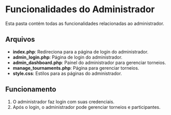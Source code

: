 # Funcionalidades do Administrador

Esta pasta contém todas as funcionalidades relacionadas ao administrador.

## Arquivos
- **index.php**: Redireciona para a página de login do administrador.
- **admin_login.php**: Página de login do administrador.
- **admin_dashboard.php**: Painel do administrador para gerenciar torneios.
- **manage_tournaments.php**: Página para gerenciar torneios.
- **style.css**: Estilos para as páginas do administrador.

## Funcionamento
1. O administrador faz login com suas credenciais.
2. Após o login, o administrador pode gerenciar torneios e participantes.
